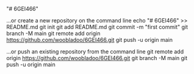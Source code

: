 "# 6GEI466" 

…or create a new repository on the command line
  echo "# 6GEI466" >> README.md
  git init
  git add README.md
  git commit -m "first commit"
  git branch -M main
  git remote add origin https://github.com/woobladoo/6GEI466.git
  git push -u origin main


…or push an existing repository from the command line
  git remote add origin https://github.com/woobladoo/6GEI466.git
  git branch -M main
  git push -u origin main
